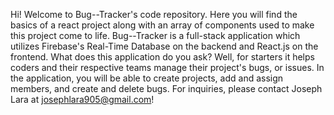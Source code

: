 Hi! Welcome to Bug--Tracker's code repository. Here you will find the basics of a react project along with an array of components used to make this project come to life. Bug--Tracker is a full-stack application which utilizes Firebase's Real-Time Database on the backend and React.js on the frontend. What does this application do you ask? Well, for starters it helps coders and their respective teams manage their project's bugs, or issues. In the application, you will be able to create projects, add and assign members, and create and delete bugs. For inquiries, please contact Joseph Lara at josephlara905@gmail.com!
